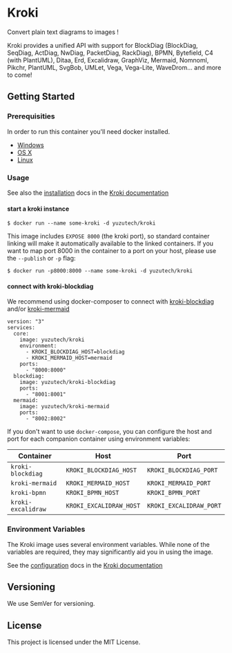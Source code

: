 # Kroki

Convert plain text diagrams to images !

Kroki provides a unified API with support for BlockDiag (BlockDiag, SeqDiag, ActDiag, NwDiag, PacketDiag, RackDiag), BPMN, Bytefield, C4 (with PlantUML), Ditaa, Erd, Excalidraw, GraphViz, Mermaid, Nomnoml, Pikchr, PlantUML, SvgBob, UMLet, Vega, Vega-Lite, WaveDrom... and more to come!

## Getting Started

### Prerequisities

In order to run this container you'll need docker installed.

* [Windows](https://docs.docker.com/docker-for-windows/)
* [OS X](https://docs.docker.com/docker-for-mac/)
* [Linux](https://docs.docker.com/get-started/)

### Usage

See also the [installation](https://docs.kroki.io/kroki/setup/configuration/) docs in the [Kroki documentation](https://docs.kroki.io/)

#### start a kroki instance

`$ docker run --name some-kroki -d yuzutech/kroki`

This image includes `EXPOSE 8000` (the kroki port), so standard container linking will make it automatically available to the linked containers. If you want to map port 8000 in the container to a port on your host, please use the `--publish` or `-p` flag:

`$ docker run -p8000:8000 --name some-kroki -d yuzutech/kroki`

#### connect with kroki-blockdiag

We recommend using docker-composer to connect with [kroki-blockdiag](https://hub.docker.com/r/yuzutech/kroki-blockdiag) and/or [kroki-mermaid](https://hub.docker.com/r/yuzutech/kroki-mermaid)

```
version: "3"
services:
  core:
    image: yuzutech/kroki
    environment:
      - KROKI_BLOCKDIAG_HOST=blockdiag
      - KROKI_MERMAID_HOST=mermaid
    ports:
      - "8000:8000"
  blockdiag:
    image: yuzutech/kroki-blockdiag
    ports:
      - "8001:8001"
  mermaid:
    image: yuzutech/kroki-mermaid
    ports:
      - "8002:8002"
```

If you don't want to use `docker-compose`, you can configure the host and port for each companion container using environment variables:

|Container|Host|Port|
|--|--|--|
|`kroki-blockdiag`|`KROKI_BLOCKDIAG_HOST`|`KROKI_BLOCKDIAG_PORT`|
|`kroki-mermaid`|`KROKI_MERMAID_HOST`|`KROKI_MERMAID_PORT`|
|`kroki-bpmn`|`KROKI_BPMN_HOST`|`KROKI_BPMN_PORT`|
|`kroki-excalidraw`|`KROKI_EXCALIDRAW_HOST`|`KROKI_EXCALIDRAW_PORT`|

### Environment Variables
The Kroki image uses several environment variables. While none of the variables are required, they may significantly aid you in using the image.

See the [configuration](https://docs.kroki.io/kroki/setup/configuration/) docs in the [Kroki documentation](https://docs.kroki.io/)

## Versioning

We use SemVer for versioning.

## License

This project is licensed under the MIT License.
